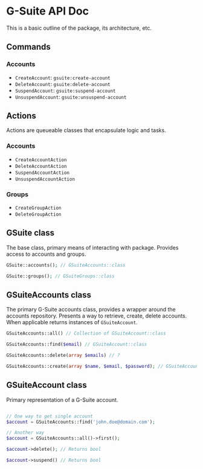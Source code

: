 # G-Suite API Doc

This is a basic outline of the package, its architecture, etc.

## Commands

### Accounts

-   `CreateAccount`: `gsuite:create-account`
-   `DeleteAccount`: `gsuite:delete-account`
-   `SuspendAccount`: `gsuite:suspend-account`
-   `UnsuspendAccount`: `gsuite:unsuspend-account`

## Actions

Actions are queueable classes that encapsulate logic and tasks.

### Accounts

-   `CreateAccountAction`
-   `DeleteAccountAction`
-   `SuspendAccountAction`
-   `UnsuspendAccountAction`

### Groups

-   `CreateGroupAction`
-   `DeleteGroupAction`

## GSuite class

The base class, primary means of interacting with package. Provides access to
accounts and groups.

```php
GSuite::accounts(); // GSuiteAccounts::class

GSuite::groups(); // GSuiteGroups::class
```

## GSuiteAccounts class

The primary G-Suite accounts class, provides a wrapper around the accounts
repository. Presents a way to retrieve, create, delete accounts. When applicable
returns instances of `GSuiteAccount`.

```php
GSuiteAccounts::all() // Collection of GSuiteAccount::class

GSuiteAccounts::find($email) // GSuiteAccount::class

GSuiteAccounts::delete(array $emails) // ?

GSuiteAccounts::create(array $name, $email, $password); // GSuiteAccount::class
```

## GSuiteAccount class

Primary representation of a G-Suite account.

```php

// One way to get single account
$account = GSuiteAccounts::find('john.doe@domain.com');

// Another way
$account = GSuiteAccounts::all()->first();

$account->delete(); // Returns bool

$account->suspend() // Returns bool
```
